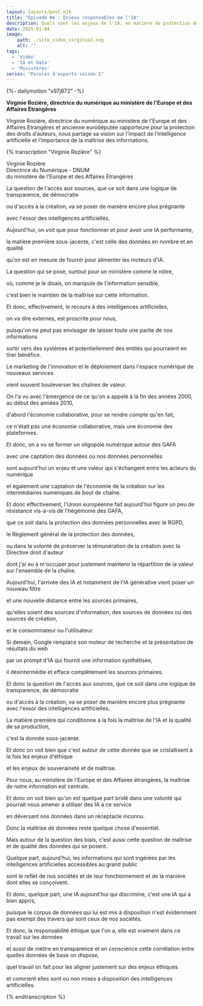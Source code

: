 ```yaml
---
layout: layouts/post.njk
title: "Épisode #4 : Enjeux responsables de l'IA"
description: Quels sont les enjeux de l'IA, en matière de protection de la création, des sources, de la châine de valeurs ?
date: 2025-01-04
image:
    path: ./site_video_virginie2.svg
    alt: ""
tags:
  - 'Vidéo'
  - 'IA et Data'
  - 'Ministères'
series: "Paroles d'experts saison 1"
---
```

<!-- intégraton vidéo dailymotion de la chaine de la DINUM -->
{%- dailymotion "x97j872" -%}

<!-- légende de la vidéo-->
**Virginie Rozière, directrice du numérique au ministère de l'Europe et des Affaires Etrangères**

<!-- description-->
Virginie Rozière, directrice du numérique au ministère de l'Europe et des Affaires Etrangères et ancienne eurodéputée rapporteure pour la protection des droits d’auteurs, nous partage sa vision sur l’impact de l’intelligence artificielle et l’importance de la maîtrise des informations.

<!-- transcription-->

<!-- transcription-->

{% transcription "Virginie Rozière" %}
<p>
  Virginie Rozière<br>
  Directrice du Numérique - DNUM<br>
  du ministère de l'Europe et des Affaires Etrangères
</p>

<p>La question de l'accès aux sources, que ce soit dans une logique de transparence, de démocratie</p>
<p>ou d'accès à la création, va se poser de manière encore plus prégnante</p>
<p>avec l'essor des intelligences artificielles.</p>
<p>Aujourd'hui, on voit que pour fonctionner et pour avoir une IA performante,</p>
<p>la matière première sous-jacente, c'est celle des données en nombre et en qualité</p>
<p>qu'on est en mesure de fournir pour alimenter les moteurs d'IA.</p>
<p>La question qui se pose, surtout pour un ministère comme le nôtre,</p>
<p>où, comme je le disais, on manipule de l'information sensible,</p>
<p>c'est bien le maintien de la maîtrise sur cette information.</p>
<p>Et donc, effectivement, le recours à des intelligences artificielles,</p>
<p>on va dire externes, est proscrite pour nous,</p>
<p>puisqu'on ne peut pas envisager de laisser toute une partie de nos informations</p>
<p>sortir vers des systèmes et potentiellement des entités qui pourraient en tirer bénéfice.</p>
<p>Le marketing de l'innovation et le déploiement dans l'espace numérique de nouveaux services</p>
<p>vient souvent bouleverser les chaînes de valeur.</p>
<p>On l'a vu avec l'émergence de ce qu'on a appelé à la fin des années 2000, au début des années 2010,</p>
<p>d'abord l'économie collaborative, pour se rendre compte qu'en fait,</p>
<p>ce n'était pas une économie collaborative, mais une économie des plateformes.</p>
<p>Et donc, on a vu se former un oligopole numérique autour des GAFA</p>
<p>avec une captation des données où nos données personnelles</p>
<p>sont aujourd'hui un enjeu et une valeur qui s'échangent entre les acteurs du numérique</p>
<p>et également une captation de l'économie de la création sur les intermédiaires numériques de bout de chaîne.</p>
<p>Et donc effectivement, l'Union européenne fait aujourd'hui figure un peu de résistance vis-à-vis de l'hégémonie des GAFA,</p>
<p>que ce soit dans la protection des données personnelles avec le RGPD,</p>
<p>le Règlement général de la protection des données,</p>
<p>ou dans la volonté de préserver la rémunération de la création avec la Directive droit d'auteur</p>
<p>dont j'ai eu à m'occuper pour justement maintenir la répartition de la valeur sur l'ensemble de la chaîne.</p>
<p>Aujourd'hui, l'arrivée des IA et notamment de l'IA générative vient poser un nouveau filtre</p>
<p>et une nouvelle distance entre les sources primaires,</p>
<p>qu'elles soient des sources d'information, des sources de données ou des sources de création,</p>
<p>et le consommateur ou l'utilisateur.</p>
<p>Si demain, Google remplace son moteur de recherche et la présentation de résultats du web</p>
<p>par un prompt d'IA qui fournit une information synthétisée,</p>
<p>il désintermédie et efface complètement les sources primaires.</p>
<p>Et donc la question de l'accès aux sources, que ce soit dans une logique de transparence, de démocratie</p>
<p>ou d'accès à la création, va se poser de manière encore plus prégnante avec l'essor des intelligences artificielles.</p>
<p>La matière première qui conditionne à la fois la maîtrise de l'IA et la qualité de sa production,</p>
<p>c'est la donnée sous-jacente.</p>
<p>Et donc on voit bien que c'est autour de cette donnée que se cristallisent à la fois les enjeux d'éthique</p>
<p>et les enjeux de souveraineté et de maîtrise.</p>
<p>Pour nous, au ministère de l'Europe et des Affaires étrangères, la maîtrise de notre information est centrale.</p>
<p>Et donc on voit bien qu'on est quelque part bridé dans une volonté qui pourrait nous amener à utiliser des IA à ce service</p>
<p>en déversant nos données dans un réceptacle inconnu.</p>
<p>Donc la maîtrise de données reste quelque chose d'essentiel.</p>
<p>Mais autour de la question des biais, c'est aussi cette question de maîtrise et de qualité des données qui se posent.</p>
<p>Quelque part, aujourd'hui, les informations qui sont ingérées par les intelligences artificielles accessibles au grand public</p>
<p>sont le reflet de nos sociétés et de leur fonctionnement et de la manière dont elles se conçoivent.</p>
<p>Et donc, quelque part, une IA aujourd'hui qui discrimine, c'est une IA qui a bien appris,</p>
<p>puisque le corpus de données qui lui est mis à disposition n'est évidemment pas exempt des travers qui sont ceux de nos sociétés.</p>
<p>Et donc, la responsabilité éthique que l'on a, elle est vraiment dans ce travail sur les données</p>
<p>et aussi de mettre en transparence et en conscience cette corrélation entre quelles données de base on dispose,</p>
<p>quel travail on fait pour les aligner justement sur des enjeux éthiques</p>
<p>et comment elles sont ou non mises à disposition des intelligences artificielles.</p>
{% endtranscription %}
